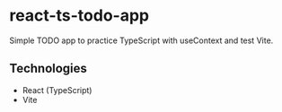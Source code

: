 # react-ts-todo-app
Simple TODO app to practice TypeScript with useContext and test Vite.

## Technologies
* React (TypeScript)
* Vite
